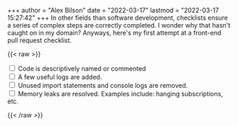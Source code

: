 +++
author = "Alex Bilson"
date = "2022-03-17"
lastmod = "2022-03-17 15:27:42"
+++
In other fields than software development, checklists ensure a series of complex steps are correctly completed. I wonder why that hasn't caught on in my domain? Anyways, here's my first attempt at a front-end pull request checklist.

{{< raw >}}
<form class=simple>
  <div>
    <input type=checkbox name=descriptive />
    <label for=descriptive>Code is descriptively named or commented</label>
  </div>
  <div>
    <input type=checkbox name=logs />
    <label for=logs>A few useful logs are added.</label>
  </div>
  <div>
    <input type=checkbox name=unused />
    <label for=unused>Unused import statements and console logs are removed.</label>
  </div>
  <div>
    <input type=checkbox name=memory />
    <label for=memory>Memory leaks are resolved. Examples include: hanging subscriptions, etc.</label>
  </div>
</form>
{{< /raw >}}

